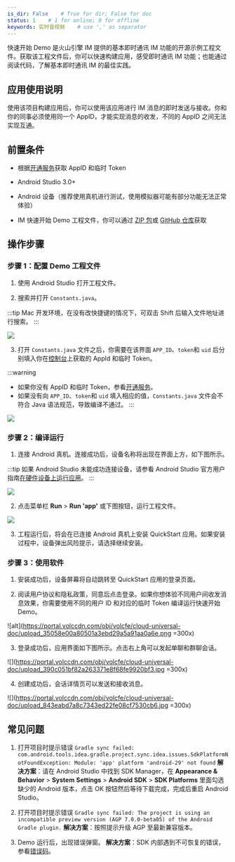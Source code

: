 ```yaml
---
is_dir: False    # True for dir; False for doc
status: 1    # 1 for online; 0 for offline
keywords: 实时音视频    # use ',' as separator
---
```


快速开始 Demo 是火山引擎 IM 提供的基本即时通讯 IM 功能的开源示例工程文件。获取该工程文件后，你可以快速构建应用，感受即时通讯 IM 功能；也能通过阅读代码，了解基本即时通讯 IM 的最佳实践。

## 应用使用说明

使用该项目构建应用后，你可以使用该应用进行 IM 消息的即时发送与接收。你和你的同事必须使用同一个 AppID，才能实现消息的收发，不同的 AppID 之间无法实现互通。

## 前置条件

- 根据[开通服务](https://www.volcengine.com/docs/6348/291042)获取 AppID 和临时 Token
	
- Android Studio 3.0+
	
- Android 设备（推荐使用真机进行测试，使用模拟器可能有部分功能无法正常体验）

- IM 快速开始 Demo 工程文件，你可以通过 [ZIP 包](https://www.volcengine.com/docs/6348/273865#%E4%B8%8B%E8%BD%BD%E5%BF%AB%E9%80%9F%E5%BC%80%E5%A7%8B-demo)或 [GitHub 仓库](https://github.com/volcengine/VolcEngineIM/tree/main/Android/QuickStart_Demo)获取
	

## 操作步骤

### 步骤 1：配置 Demo 工程文件

1. 使用 Android Studio 打开工程文件。
	
2. 搜索并打开 `Constants.java`。
	
:::tip
Mac 开发环境，在没有改快捷键的情况下，可双击 Shift 后输入文件地址进行搜索。
:::

![](https://portal.volccdn.com/obj/volcfe/cloud-universal-doc/upload_59cc7bb81e0dc41b6ae8820fc3551222.png)

3. 打开 `Constants.java` 文件之后，你需要在该界面 `APP_ID`、`token`和 `uid` 后分别填入你在[控制台](https://console.volcengine.com/rtc/im/appManage)上获取的 AppId 和临时 Token。
	
:::warning
- 如果你没有 AppID 和临时 Token，参看[开通服务](https://www.volcengine.com/docs/6348/291042)。
- 如果没有向 `APP_ID`、`token`和 `uid` 填入相应的值，`Constants.java` 文件会不符合 Java 语法规范，导致编译不通过。
:::

![](https://portal.volccdn.com/obj/volcfe/cloud-universal-doc/upload_ac07fbedbc0b79f6660a3e5eea402320.png)

### 步骤 2：编译运行

1. 连接 Android 真机。连接成功后，设备名称将出现在界面上方，如下图所示。
	
:::tip
如果 Android Studio 未能成功连接设备，请参看 Android Studio 官方用户指南[在硬件设备上运行应用](https://developer.android.com/studio/run/device)。
:::


![](https://portal.volccdn.com/obj/volcfe/cloud-universal-doc/upload_6f593389f512975a61b76183deff1ce3.png)

2. 点击菜单栏 **Run** > **Run 'app'**  或下图按钮，运行工程文件。
	

![](https://portal.volccdn.com/obj/volcfe/cloud-universal-doc/upload_75a87a6b6ed86ba1d628e68b6f27b48a.png)

3. 工程运行后，将会在已连接 Android 真机上安装 QuickStart 应用。如果安装过程中，设备弹出风险提示，请选择继续安装。
	

### 步骤 3：使用软件

1. 安装成功后，设备屏幕将自动跳转至 QuickStart 应用的登录页面。
	
2. 阅读用户协议和隐私政策，同意后点击登录。如果你想体验不同用户间收发消息效果，你需要使用不同的用户 ID 和对应的临时 Token 编译运行快速开始 Demo。

![alt](https://portal.volccdn.com/obj/volcfe/cloud-universal-doc/upload_35058e00a80501a3ebd29a5a91aa0a6e.png =300x)
	
3. 登录成功后，应用界面如下图所示。点击右上角可以发起单聊和群聊会话。
	
![](https://portal.volccdn.com/obj/volcfe/cloud-universal-doc/upload_390c051bf82a263371e8f68fe9920bf3.jpg =300x)

4. 创建成功后，会话详情页可以发送和接收消息。
	
![](https://portal.volccdn.com/obj/volcfe/cloud-universal-doc/upload_843eabd7a8c7343ed22fe08cf7530cb6.jpg =300x)

## 常见问题

1. 打开项目时提示错误 `Gradle sync failed: com.android.tools.idea.gradle.project.sync.idea.issues.SdkPlatformNotFoundException: Module: 'app' platform 'android-29' not found` 
**解决方案**：请在 Android Studio 中找到 SDK Manager，在 **Appearance & Behavior** > **System** **Settings** > **Android SDK** > **SDK Platforms** 里面勾选缺少的 Android 版本，点击 OK 按钮然后等待下载完成，完成后重启 Android Studio。
	
2. 打开项目时提示错误 `Gradle sync failed: The project is using an incompatible preview version (AGP 7.0.0-beta05) of the Android Gradle plugin.`
**解决方案**：按照提示升级 AGP 至最新兼容版本。
	
3. Demo 运行后，出现错误弹窗。
**解决方案**：SDK 内部遇到不可恢复的错误，参看[错误码](https://www.volcengine.com/docs/6348/293452)。
